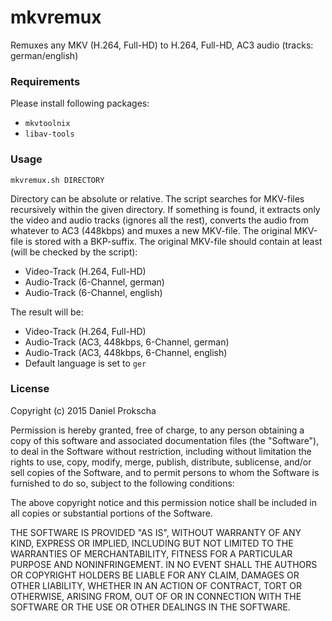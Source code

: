 # mkvremux
Remuxes any MKV (H.264, Full-HD) to H.264, Full-HD, AC3 audio (tracks: german/english)

### Requirements
Please install following packages:
* ``mkvtoolnix``
* ``libav-tools``

### Usage
``mkvremux.sh DIRECTORY``

Directory can be absolute or relative. The script searches for MKV-files recursively within the given directory. If something is found, it extracts only the video and audio tracks (ignores all the rest), converts the audio from whatever to AC3 (448kbps) and muxes a new MKV-file. The original MKV-file is stored with a BKP-suffix. The original MKV-file should contain at least (will be checked by the script):
* Video-Track (H.264, Full-HD)
* Audio-Track (6-Channel, german)
* Audio-Track (6-Channel, english)

The result will be:
* Video-Track (H.264, Full-HD)
* Audio-Track (AC3, 448kbps, 6-Channel, german)
* Audio-Track (AC3, 448kbps, 6-Channel, english)
* Default language is set to ``ger``

### License
Copyright (c) 2015 Daniel Prokscha

Permission is hereby granted, free of charge, to any person obtaining a copy of this software and associated documentation files (the "Software"), to deal in the Software without restriction, including without limitation the rights to use, copy, modify, merge, publish, distribute, sublicense, and/or sell copies of the Software, and to permit persons to whom the Software is furnished to do so, subject to the following conditions:

The above copyright notice and this permission notice shall be included in all copies or substantial portions of the Software.

THE SOFTWARE IS PROVIDED "AS IS", WITHOUT WARRANTY OF ANY KIND, EXPRESS OR IMPLIED, INCLUDING BUT NOT LIMITED TO THE WARRANTIES OF MERCHANTABILITY, FITNESS FOR A PARTICULAR PURPOSE AND NONINFRINGEMENT. IN NO EVENT SHALL THE AUTHORS OR COPYRIGHT HOLDERS BE LIABLE FOR ANY CLAIM, DAMAGES OR OTHER LIABILITY, WHETHER IN AN ACTION OF CONTRACT, TORT OR OTHERWISE, ARISING FROM, OUT OF OR IN CONNECTION WITH THE SOFTWARE OR THE USE OR OTHER DEALINGS IN THE SOFTWARE.